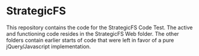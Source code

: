 # StrategicFS

This repository contains the code for the StrategicFS Code Test. The active and functioning code resides in the StrategicFS Web folder. The other folders contain earlier starts of code that were left in favor of a pure jQuery/Javascript implementation.


